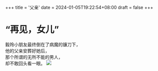 +++
title = '父亲'
date = 2024-01-05T19:22:54+08:00
draft = false
+++
# “再见，女儿”
毅玲小朋友最终倒在了病魔的镰刀下，  
他的父亲安葬好她后，  
那个所谓的无所不能的男人，  
却不敢回头看一眼。
![](/image/yiling.jpg)